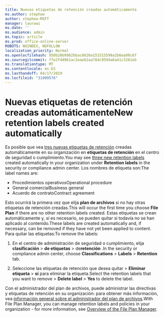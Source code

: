 ```yaml
---
title: Nuevas etiquetas de retención creadas automáticamente
ms.author: stephow
author: stephow-MSFT
manager: laurawi
ms.date: ''
ms.audience: admin
ms.topic: article
ms.prod: office-online-server
ROBOTS: NOINDEX, NOFOLLOW
localization_priority: Normal
ms.openlocfilehash: 950b20b9982bbac8620a153315598a2b6ea08c6f
ms.sourcegitcommit: ffe2f489b1ac3aae62aa784c959da6a41c3261eb
ms.translationtype: MT
ms.contentlocale: es-ES
ms.lasthandoff: 04/17/2019
ms.locfileid: "31909576"
---
```

# <a name="new-retention-labels-created-automatically"></a><span data-ttu-id="482a2-102">Nuevas etiquetas de retención creadas automáticamente</span><span class="sxs-lookup"><span data-stu-id="482a2-102">New retention labels created automatically</span></span>

<span data-ttu-id="482a2-103">Es posible que vea [tres nuevas etiquetas de retención](https://docs.microsoft.com/en-us/office365/securitycompliance/file-plan-manager#default-retention-labels-and-label-policy) creadas automáticamente en su organización en **etiquetas de retención** en el centro de seguridad o cumplimiento.</span><span class="sxs-lookup"><span data-stu-id="482a2-103">You may see [three new retention labels](https://docs.microsoft.com/en-us/office365/securitycompliance/file-plan-manager#default-retention-labels-and-label-policy) created automatically in your organization under **Retention labels** in the security or compliance admin center.</span></span> <span data-ttu-id="482a2-104">Los nombres de etiqueta son:</span><span class="sxs-lookup"><span data-stu-id="482a2-104">The label names are:</span></span>

- <span data-ttu-id="482a2-105">Procedimientos operativos</span><span class="sxs-lookup"><span data-stu-id="482a2-105">Operational procedure</span></span>
- <span data-ttu-id="482a2-106">General comercial</span><span class="sxs-lookup"><span data-stu-id="482a2-106">Business general</span></span>
- <span data-ttu-id="482a2-107">Acuerdo de contrato</span><span class="sxs-lookup"><span data-stu-id="482a2-107">Contract agreement</span></span>

<span data-ttu-id="482a2-108">Esto ocurrirá la primera vez que elija **plan de archivos** si no hay otras etiquetas de retención creadas.</span><span class="sxs-lookup"><span data-stu-id="482a2-108">This will occur the first time you choose **File Plan** if there are no other retention labels created.</span></span> <span data-ttu-id="482a2-109">Estas etiquetas se crean automáticamente y, si es necesario, se pueden quitar si todavía no se han aplicado al contenido.</span><span class="sxs-lookup"><span data-stu-id="482a2-109">These labels are created automatically and, if necessary, can be removed if they have not yet been applied to content.</span></span> <span data-ttu-id="482a2-110">Para quitar las etiquetas:</span><span class="sxs-lookup"><span data-stu-id="482a2-110">To remove the labels:</span></span>

1. <span data-ttu-id="482a2-111">En el centro de administración de seguridad o cumplimiento, elija **clasificación** > **de etiquetas** > de**retención** .</span><span class="sxs-lookup"><span data-stu-id="482a2-111">In the security or compliance admin center, choose **Classifications** > **Labels** > **Retention** tab.</span></span>

1. <span data-ttu-id="482a2-112">Seleccione las etiquetas de retención que desea quitar > **Eliminar etiqueta** > **sí** para eliminar la etiqueta.</span><span class="sxs-lookup"><span data-stu-id="482a2-112">Select the retention labels that you want to remove > **Delete label** > **Yes** to delete the label.</span></span>

<span data-ttu-id="482a2-113">Con el administrador del plan de archivos, puede administrar las directivas y etiquetas de retención en su organización: para obtener más información, vea [información general sobre el administrador del plan de archivos](https://docs.microsoft.com/en-us/office365/securitycompliance/file-plan-manager).</span><span class="sxs-lookup"><span data-stu-id="482a2-113">With File Plan Manager, you can manage retention labels and policies in your organization - for more information, see [Overview of the File Plan Manager](https://docs.microsoft.com/en-us/office365/securitycompliance/file-plan-manager).</span></span>